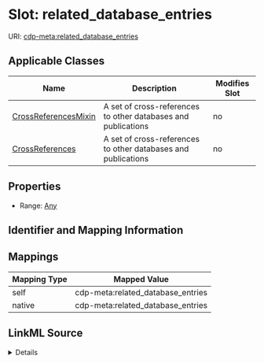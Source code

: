 

# Slot: related_database_entries

URI: [cdp-meta:related_database_entries](metadatarelated_database_entries)



<!-- no inheritance hierarchy -->





## Applicable Classes

| Name | Description | Modifies Slot |
| --- | --- | --- |
| [CrossReferencesMixin](CrossReferencesMixin.md) | A set of cross-references to other databases and publications |  no  |
| [CrossReferences](CrossReferences.md) | A set of cross-references to other databases and publications |  no  |







## Properties

* Range: [Any](Any.md)





## Identifier and Mapping Information








## Mappings

| Mapping Type | Mapped Value |
| ---  | ---  |
| self | cdp-meta:related_database_entries |
| native | cdp-meta:related_database_entries |




## LinkML Source

<details>
```yaml
name: related_database_entries
alias: related_database_entries
domain_of:
- CrossReferences
- CrossReferencesMixin
range: Any

```
</details>
